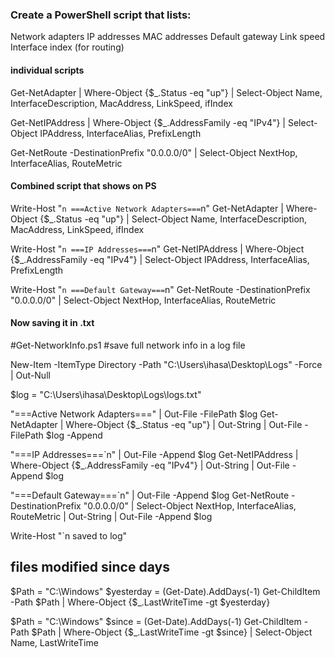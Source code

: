 
### Create a PowerShell script that lists:
Network adapters IP addresses MAC addresses Default gateway Link speed Interface index (for routing)

#### individual scripts
Get-NetAdapter | Where-Object {$_.Status -eq "up"} | Select-Object Name, InterfaceDescription, MacAddress, LinkSpeed, ifIndex

Get-NetIPAddress | Where-Object {$_.AddressFamily -eq "IPv4"} | Select-Object IPAddress, InterfaceAlias, PrefixLength

Get-NetRoute -DestinationPrefix "0.0.0.0/0" | Select-Object NextHop, InterfaceAlias, RouteMetric

#### Combined script that shows on PS
Write-Host "`n ===Active Network Adapters===`n"
Get-NetAdapter | Where-Object {$_.Status -eq "up"} | Select-Object Name, InterfaceDescription, MacAddress, LinkSpeed, ifIndex

Write-Host "`n ===IP Addresses===`n"
Get-NetIPAddress | Where-Object {$_.AddressFamily -eq "IPv4"} | Select-Object IPAddress, InterfaceAlias, PrefixLength

Write-Host "`n ===Default Gateway===`n"
Get-NetRoute -DestinationPrefix "0.0.0.0/0" | Select-Object NextHop, InterfaceAlias, RouteMetric

#### Now saving it in .txt

#Get-NetworkInfo.ps1
#save full network info in a log file

New-Item -ItemType Directory -Path "C:\Users\ihasa\Desktop\Logs" -Force | Out-Null

$log = "C:\Users\ihasa\Desktop\Logs\logs.txt"

"===Active Network Adapters===" | Out-File -FilePath $log
Get-NetAdapter | Where-Object {$_.Status -eq "up"} | Out-String | Out-File -FilePath $log -Append

"===IP Addresses===`n" | Out-File -Append $log
Get-NetIPAddress | Where-Object {$_.AddressFamily -eq "IPv4"} | Out-String | Out-File -Append $log

"===Default Gateway===`n" | Out-File -Append $log
Get-NetRoute -DestinationPrefix "0.0.0.0/0" | Select-Object NextHop, InterfaceAlias, RouteMetric | Out-String | Out-File -Append $log

Write-Host "`n saved to log"



## files modified since days

$Path = "C:\Windows"
$yesterday = (Get-Date).AddDays(-1)
Get-ChildItem -Path $Path | Where-Object {$_.LastWriteTime -gt $yesterday}


$Path = "C:\Windows"
$since = (Get-Date).AddDays(-1)
Get-ChildItem -Path $Path | Where-Object {$_.LastWriteTime -gt $since} | Select-Object Name, LastWriteTime



